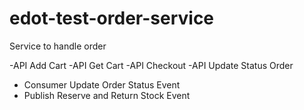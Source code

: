 # edot-test-order-service
Service to handle order

-API Add Cart
-API Get Cart
-API Checkout
-API Update Status Order

- Consumer Update Order Status Event
- Publish Reserve and Return Stock Event